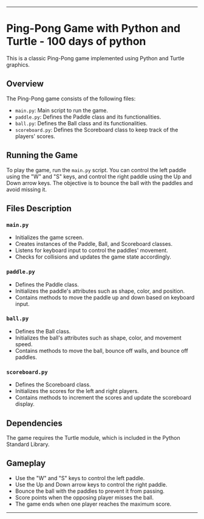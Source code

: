 
---

# Ping-Pong Game with Python and Turtle - 100 days of python

This is a classic Ping-Pong game implemented using Python and Turtle graphics.

## Overview

The Ping-Pong game consists of the following files:

- `main.py`: Main script to run the game.
- `paddle.py`: Defines the Paddle class and its functionalities.
- `ball.py`: Defines the Ball class and its functionalities.
- `scoreboard.py`: Defines the Scoreboard class to keep track of the players' scores.

## Running the Game

To play the game, run the `main.py` script. You can control the left paddle using the "W" and "S" keys, and control the right paddle using the Up and Down arrow keys. The objective is to bounce the ball with the paddles and avoid missing it.

## Files Description

### `main.py`

- Initializes the game screen.
- Creates instances of the Paddle, Ball, and Scoreboard classes.
- Listens for keyboard input to control the paddles' movement.
- Checks for collisions and updates the game state accordingly.

### `paddle.py`

- Defines the Paddle class.
- Initializes the paddle's attributes such as shape, color, and position.
- Contains methods to move the paddle up and down based on keyboard input.

### `ball.py`

- Defines the Ball class.
- Initializes the ball's attributes such as shape, color, and movement speed.
- Contains methods to move the ball, bounce off walls, and bounce off paddles.

### `scoreboard.py`

- Defines the Scoreboard class.
- Initializes the scores for the left and right players.
- Contains methods to increment the scores and update the scoreboard display.

## Dependencies

The game requires the Turtle module, which is included in the Python Standard Library.

## Gameplay

- Use the "W" and "S" keys to control the left paddle.
- Use the Up and Down arrow keys to control the right paddle.
- Bounce the ball with the paddles to prevent it from passing.
- Score points when the opposing player misses the ball.
- The game ends when one player reaches the maximum score.

---
